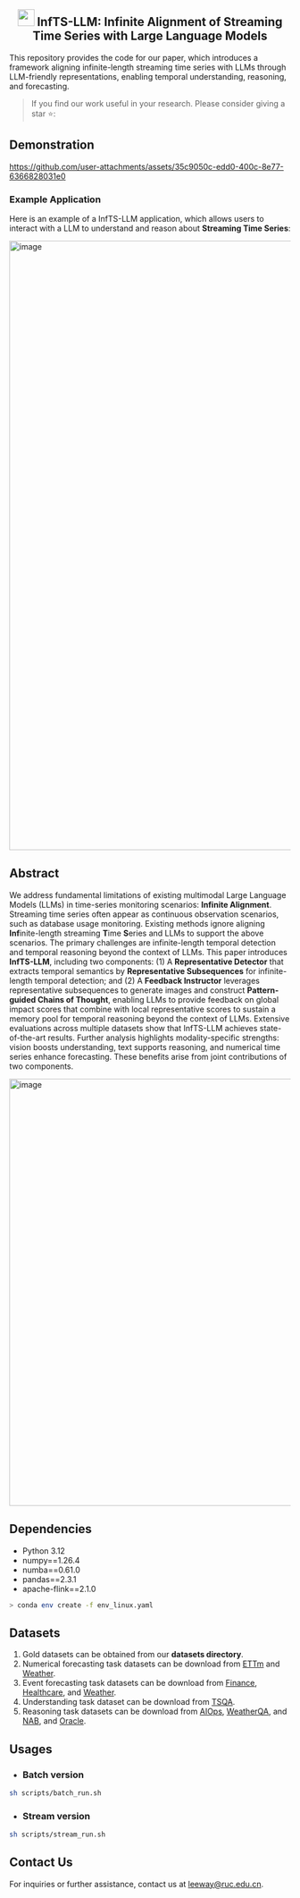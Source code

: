 <div align="center">
  <h2><b> <img src="https://github.com/user-attachments/assets/d275986b-27c3-4462-afd7-5c58a836a0b8" style="width:30px;height:30px;"> InfTS-LLM: Infinite Alignment of Streaming Time Series with Large Language Models </b></h2>
</div>

This repository provides the code for our paper, which introduces a framework aligning infinite-length streaming time series with LLMs through LLM-friendly representations, enabling temporal understanding, reasoning, and forecasting.
> If you find our work useful in your research. Please consider giving a star ⭐:

## Demonstration
https://github.com/user-attachments/assets/35c9050c-edd0-400c-8e77-6366828031e0

<!--
## Key Features
InfTS-LLM can be directly applied to any LLMs without retraining:
- ✅ **Native support for multivariate time series**
-->

### Example Application
Here is an example of a InfTS-LLM application, which allows users to interact with a LLM to understand and reason about **Streaming Time Series**:
<p align="left">
  <img width="2700" height="1090" alt="image" src="https://github.com/user-attachments/assets/e627d7d3-8139-45b7-9a5f-cd50bb529eef" />
</p>

## Abstract
We address fundamental limitations of existing multimodal Large Language Models (LLMs) in time-series monitoring scenarios: **Infinite Alignment**. Streaming time series often appear as continuous observation scenarios, such as database usage monitoring. Existing methods ignore aligning **Inf**inite-length streaming **T**ime **S**eries and LLMs to support the above scenarios. The primary challenges are infinite-length temporal detection and temporal reasoning beyond the context of LLMs. This paper introduces **InfTS-LLM**, including two components: (1) A **Representative Detector** that extracts temporal semantics by **Representative Subsequences** for infinite-length temporal detection; and (2) A **Feedback Instructor** leverages representative subsequences to generate images and construct **Pattern-guided Chains of Thought**, enabling LLMs to provide feedback on global impact scores that combine with local representative scores to sustain a memory pool for temporal reasoning beyond the context of LLMs. Extensive evaluations across multiple datasets show that InfTS-LLM achieves state-of-the-art results. Further analysis highlights modality-specific strengths: vision boosts understanding, text supports reasoning, and numerical time series enhance forecasting. These benefits arise from joint contributions of two components.

<p align="left">
  <img width="2688" height="764" alt="image" src="https://github.com/user-attachments/assets/83201329-66c9-447d-a407-d99b2481c9dc" />
</p>

## Dependencies
* Python 3.12
* numpy==1.26.4
* numba==0.61.0
* pandas==2.3.1
* apache-flink==2.1.0

```bash
> conda env create -f env_linux.yaml
```

## Datasets
1. Gold datasets can be obtained from our **datasets directory**.
2. Numerical forecasting task datasets can be download from [ETTm](https://drive.google.com/drive/folders/1eXR9w5eW2IMaJzbKWuMjTvdXehvYpMKA) and [Weather](https://drive.google.com/drive/folders/1cKPfcZamEWcF48ZvXyubwhkuz84tupu4).
3. Event forecasting task datasets can be download from [Finance](https://github.com/geon0325/TimeCAP/tree/main/dataset/finance), [Healthcare](https://github.com/geon0325/TimeCAP/tree/main/dataset/healthcare), and [Weather](https://github.com/geon0325/TimeCAP/tree/main/dataset/weather).
4. Understanding task dataset can be download from [TSQA](https://huggingface.co/datasets/ChengsenWang/TSQA).
5. Reasoning task datasets can be download from [AIOps](https://github.com/netmanaiops/kpi-anomaly-detection), [WeatherQA](https://www.bgc-jena.mpg.de/wetter), and [NAB](https://github.com/numenta/NAB), and [Oracle](https://zenodo.org/records/6955909).
   
## Usages
* ### Batch version

```bash
sh scripts/batch_run.sh
```

* ### Stream version
   
```bash
sh scripts/stream_run.sh
```

## Contact Us
For inquiries or further assistance, contact us at [leeway@ruc.edu.cn](mailto:leeway@ruc.edu.cn).
